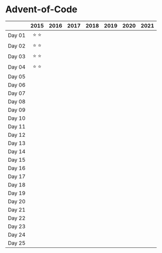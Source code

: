 # Advent-of-Code

|        |      2015     |      2016     |      2017     |      2018     |      2019     |      2020     |      2021     |
| :----- | :-----------: | :-----------: | :-----------: | :-----------: | :-----------: | :-----------: | :-----------: |
| Day 01 | :star: :star: |               |               |               |               |               |               |
| Day 02 | :star: :star: |               |               |               |               |               |               |
| Day 03 | :star: :star: |               |               |               |               |               |               |
| Day 04 | :star: :star: |               |               |               |               |               |               |
| Day 05 |               |               |               |               |               |               |               |
| Day 06 |               |               |               |               |               |               |               |
| Day 07 |               |               |               |               |               |               |               |
| Day 08 |               |               |               |               |               |               |               |
| Day 09 |               |               |               |               |               |               |               |
| Day 10 |               |               |               |               |               |               |               |
| Day 11 |               |               |               |               |               |               |               |
| Day 12 |               |               |               |               |               |               |               |
| Day 13 |               |               |               |               |               |               |               |
| Day 14 |               |               |               |               |               |               |               |
| Day 15 |               |               |               |               |               |               |               |
| Day 16 |               |               |               |               |               |               |               |
| Day 17 |               |               |               |               |               |               |               |
| Day 18 |               |               |               |               |               |               |               |
| Day 19 |               |               |               |               |               |               |               |
| Day 20 |               |               |               |               |               |               |               |
| Day 21 |               |               |               |               |               |               |               |
| Day 22 |               |               |               |               |               |               |               |
| Day 23 |               |               |               |               |               |               |               |
| Day 24 |               |               |               |               |               |               |               |
| Day 25 |               |               |               |               |               |               |               |
